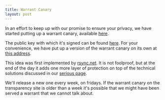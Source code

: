 ```yaml
---
title: Warrant Canary 
layout: post
---
```


In an effort to keep up with our promise to ensure your privacy, we have started putting up a warrant canary, available [here](https://mediacru.sh/transparency/warrant-canary.txt).

The public key with which it's signed can be found [here](https://mediacru.sh/transparency/public-key.txt). For your convenience, we have put up a version of the warrant canary on its own at [this address](https://mediacru.sh/transparency/warrant-canary.signed.txt).

This idea was first implemented by [rsync.net](http://rsync.net/). It is not foolproof, but at the end of the day it adds one more layer of protection on top of the technical solutions discussed in our [serious page](https://mediacru.sh/serious).

We'll release a new one every week, on fridays. If the warrant canary on the transparency site is older than a week it's possible that we might have been served a warrant that we cannot talk about.
